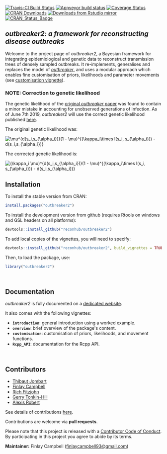 
[![Travis-CI Build Status](https://travis-ci.org/reconhub/outbreaker2.svg?branch=master)](https://travis-ci.org/reconhub/outbreaker2)
[![Appveyor build status](https://ci.appveyor.com/api/projects/status/yj449x0yqhphvcrt/branch/master?svg=true)](https://ci.appveyor.com/project/thibautjombart/outbreaker2/branch/master)
[![Coverage Status](https://codecov.io/github/reconhub/outbreaker2/coverage.svg?branch=master)](https://codecov.io/github/reconhub/outbreaker2?branch=master)
[![CRAN Downloads](https://cranlogs.r-pkg.org/badges/outbreaker2)](https://cran.r-project.org/package=outbreaker2)
[![Downloads from Rstudio mirror](https://cranlogs.r-pkg.org/badges/grand-total/outbreaker2)](http://www.r-pkg.org/pkg/outbreaker2)
[![CRAN_Status_Badge](http://www.r-pkg.org/badges/version/outbreaker2)](https://cran.r-project.org/package=outbreaker2)

*outbreaker2: a framework for reconstructing disease outbreaks*
---------------------------------------------------------------

Welcome to the project page of *outbreaker2*, a Bayesian framework
 for integrating epidemiological and genetic data to reconstruct transmission
 trees of densely sampled outbreaks. It re-implements, generalises and replaces
 the model of [*outbreaker*](https://github.com/thibautjombart/outbreaker), and uses
 a modular approach which enables fine customisation of priors, likelihoods
 and parameter movements (see [customisation
 vignette](http://www.repidemicsconsortium.org/outbreaker2/articles/customisation.html)).

### NOTE: Correction to genetic likelihood

The genetic likelihood of the [original *outbreaker* paper](https://journals.plos.org/ploscompbiol/article?id=10.1371/journal.pcbi.1003457) was found to contain a minor mistake in accounting for unobserved generations of infection. As of June 7th 2019, *outbreaker2* will use the correct genetic likelihood published [here](https://journals.plos.org/ploscompbiol/article?id=10.1371/journal.pcbi.1006930).

The original genetic likelihood was:

<img src="https://latex.codecogs.com/svg.latex?\mu^{d(s_i,s_{\alpha_i})}(1&space;-&space;\mu)^{(\kappa_i\times&space;l(s_i,&space;s_{\alpha_i}))&space;-&space;d(s_i,s_{\alpha_i})}" title="\mu^{d(s_i,s_{\alpha_i})}(1 - \mu)^{(\kappa_i\times l(s_i, s_{\alpha_i})) - d(s_i,s_{\alpha_i})}" />

The corrected genetic likelihood is:

<img src="https://latex.codecogs.com/svg.latex?(\kappa_i&space;\mu)^{d(s_i,s_{\alpha_i})}(1&space;-&space;\kappa_i&space;\mu)^{l(s_i,&space;s_{\alpha_i})&space;-&space;d(s_i,s_{\alpha_i})}" title="(\kappa_i \mu)^{d(s_i,s_{\alpha_i})}(1 - \mu)^{(\kappa_i\times l(s_i, s_{\alpha_i})) - d(s_i,s_{\alpha_i})}" />

<br>

Installation
-------------

To install the stable version from CRAN:

```r
install.packages("outbreaker2")
```

To install the development version from github (requires Rtools on windows and
GSL headers on all platforms):


```r
devtools::install_github("reconhub/outbreaker2")
```

To add local copies of the vignettes, you will need to specify:

```r
devtools::install_github("reconhub/outbreaker2", build_vignettes = TRUE)
```

Then, to load the package, use:


```r
library("outbreaker2")
```



<br>

Documentation
-------------

*outbreaker2* is fully documented on a [dedicated
 website](http://www.repidemicsconsortium.org/outbreaker2/).

It also comes with the following vignettes:

- **`introduction`**: general introduction using a worked example.
- **`overview`**: brief overview of the package's content.
- **`customisation`**: customisation of priors, likelihoods, and movement functions.
- **`Rcpp_API`**: documentation for the Rcpp API.



<br>

Contributors
------------
- [Thibaut Jombart](https://github.com/thibautjombart)
- [Finlay Campbell](https://github.com/finlaycampbell)
- [Rich Fitzjohn](https://github.com/richfitz)
- [Gerry Tonkin-Hill](https://github.com/gtonkinhill)
- [Alexis Robert](https://github.com/alxsrobert)

See details of contributions
[here](https://github.com/reconhub/outbreaker2/graphs/contributors).

Contributions are welcome via **pull requests**.

Please note that this project is released with a [Contributor Code of
Conduct](https://github.com/reconhub/outbreaker2/blob/master/CONDUCT.md). By
participating in this project you agree to abide by its terms.

**Maintainer:** Finlay Campbell (finlaycampbell93@gmail.com)
